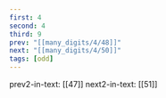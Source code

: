 ```yaml
---
first: 4
second: 4
third: 9
prev: "[[many_digits/4/48]]"
next: "[[many_digits/4/50]]"
tags: [odd]
---
```

prev2-in-text: [[47]]
next2-in-text: [[51]]

